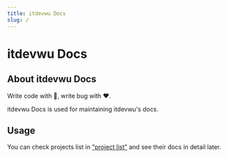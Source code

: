 ```yaml
---
title: itdevwu Docs
slug: /
---
```


# itdevwu Docs

## About itdevwu Docs

Write code with 🤞, write bug with ❤️.

itdevwu Docs is used for maintaining itdevwu's docs.

## Usage

You can check projects list in ["project list"](/projects) and see their docs in detail later.
